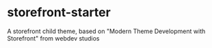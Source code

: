 # storefront-starter
A storefront child theme, based on "Modern Theme Development with Storefront" from webdev studios
